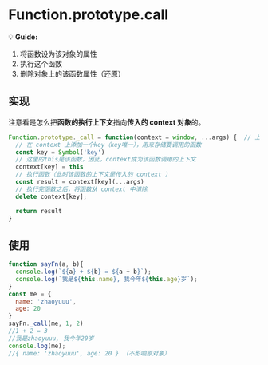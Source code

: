 # Function.prototype.call

💡 **Guide:**

1. 将函数设为该对象的属性
2. 执行这个函数
3. 删除对象上的该函数属性（还原）

## 实现

注意看是怎么把**函数的执行上下文**指向**传入的 context 对象**的。

```js
Function.prototype._call = function(context = window, ...args) {  // 上下文默认是 window
  // 在 context 上添加一个key（key唯一），用来存储要调用的函数
  const key = Symbol('key')
  // 这里的this是该函数，因此，context成为该函数调用的上下文
  context[key] = this
  // 执行函数（此时该函数的上下文是传入的 context ）
  const result = context[key](...args)
  // 执行完函数之后，将函数从 context 中清除
  delete context[key];

  return result
}
```

## 使用

```js
function sayFn(a, b){
  console.log(`${a} + ${b} = ${a + b}`);
  console.log(`我是${this.name}, 我今年${this.age}岁`);
}
const me = {
  name: 'zhaoyuuu',
  age: 20
}
sayFn._call(me, 1, 2)
//1 + 2 = 3
//我是zhaoyuuu, 我今年20岁
console.log(me);
//{ name: 'zhaoyuuu', age: 20 } （不影响原对象）
```
